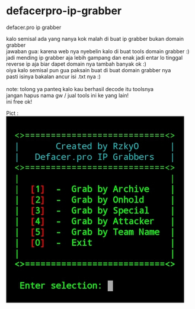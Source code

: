 # defacerpro-ip-grabber

defacer.pro ip grabber

kalo semisal ada yang nanya kok malah di buat ip grabber bukan domain grabber<br>
jawaban gua: karena web nya nyebelin kalo di buat tools domain grabber :)<br>
jadi mending ip grabber aja lebih gampang dan enak jadi entar lo tinggal<br>
reverse ip aja biar dapet domain nya tambah banyak ok :)<br>
oiya kalo semisal pun gua paksain buat di buat domain grabber nya<br>
pasti isinya bakalan ancur isi .txt nya :)<br>
<br>
note:
tolong ya panteq kalo kau berhasil decode itu toolsnya<br>
jangan hapus nama gw / jual tools ini ke yang lain!<br>
ini free ok!<br>

Pict :
<br>
<img src="https://raw.githubusercontent.com/Rzzky/defacerpro-ip-grabber/main/def.jpg">
